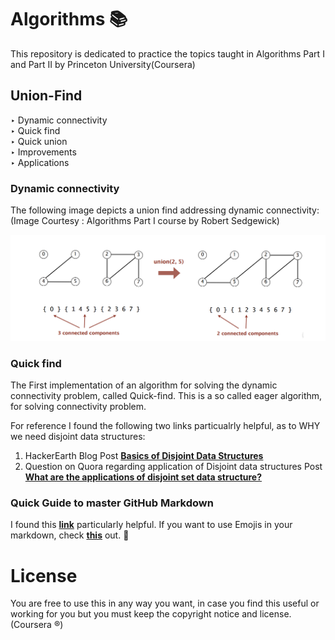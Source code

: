 # Algorithms :books:
This repository is dedicated to practice the topics taught in Algorithms Part I and Part II by Princeton University(Coursera)

## Union-Find
‣ Dynamic connectivity <br />
‣ Quick find <br />
‣ Quick union <br />
‣ Improvements <br />
‣ Applications <br />

### Dynamic connectivity
The following image depicts a union find addressing dynamic connectivity: <br />(Image Courtesy : Algorithms Part I course by Robert Sedgewick)

![alt text](https://github.com/kshitijzutshi/Algorithms/blob/master/Unionfind.png)

### Quick find
The First implementation of an algorithm for solving the dynamic connectivity problem, called Quick-find. This is a so called eager algorithm, for solving connectivity problem.

For reference I found the following two links particualrly helpful, as to WHY we need disjoint data structures:

1. HackerEarth Blog Post [**Basics of Disjoint Data Structures**](https://www.hackerearth.com/practice/data-structures/disjoint-data-strutures/basics-of-disjoint-data-structures/tutorial/)
2. Question on Quora regarding application of Disjoint data structures Post [**What are the applications of disjoint set data structure?**](https://www.quora.com/What-are-the-applications-of-disjoint-set-data-structure)


### Quick Guide to master GitHub Markdown

I found this [**link**](https://guides.github.com/features/mastering-markdown/) particularly helpful. If you want to use Emojis in your markdown, check [**this**](https://github.com/ikatyang/emoji-cheat-sheet/blob/master/README.md) out. :100:

# License

You are free to use this in any way you want, in case you find this useful or working for you but you must keep the copyright notice and license. (Coursera :registered:)
